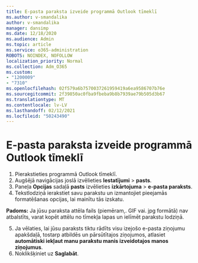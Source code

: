 ```yaml
---
title: E-pasta paraksta izveide programmā Outlook tīmeklī
ms.author: v-smandalika
author: v-smandalika
manager: dansimp
ms.date: 12/18/2020
ms.audience: Admin
ms.topic: article
ms.service: o365-administration
ROBOTS: NOINDEX, NOFOLLOW
localization_priority: Normal
ms.collection: Adm_O365
ms.custom:
- "1200009"
- "7310"
ms.openlocfilehash: 02f579a6b7570037261959419a6ea9586707b76e
ms.sourcegitcommit: 2f39850ac0fba9fbeba9b8b7939ae79b505d3b67
ms.translationtype: MT
ms.contentlocale: lv-LV
ms.lasthandoff: 02/12/2021
ms.locfileid: "50243490"
---
```

# <a name="create-an-email-signature-in-outlook-on-the-web"></a>E-pasta paraksta izveide programmā Outlook tīmeklī

1. Pierakstieties programmā Outlook tīmeklī.
2. Augšējā navigācijas joslā izvēlieties **Iestatījumi**  >  **pasts**.
3. Paneļa **Opcijas** sadaļā **pasts** izvēlieties **izkārtojuma**  >  **e-pasta paraksts**.
4. Tekstlodziņā ierakstiet savu parakstu un izmantojiet pieejamās formatēšanas opcijas, lai mainītu tās izskatu.

**Padoms:** Ja jūsu paraksta attēla fails (piemēram,. GIF vai. jpg formātā) nav atbalstīts, varat kopēt attēlu no tīmekļa lapas un ielīmēt parakstu lodziņā.

5. Ja vēlaties, lai jūsu paraksts tiktu rādīts visu izejošo e-pasta ziņojumu apakšdaļā, tostarp atbildēs un pārsūtītajos ziņojumos, atlasiet **automātiski iekļaut manu parakstu manis izveidotajos manos ziņojumus**.
6. Noklikšķiniet uz **Saglabāt**.
